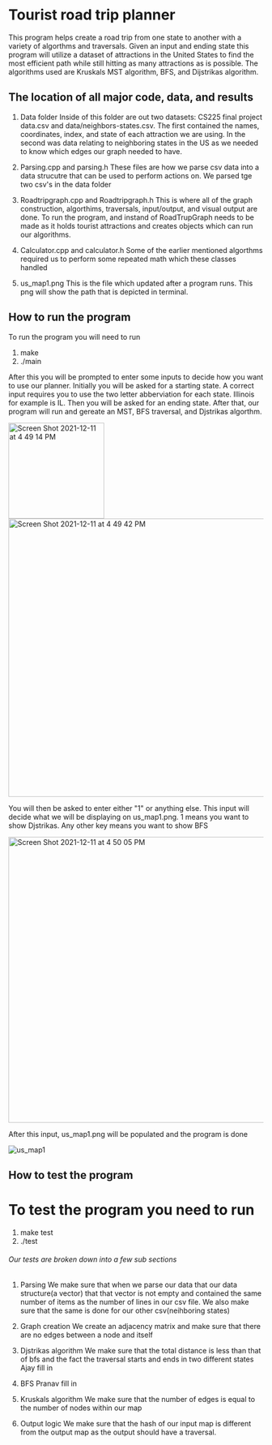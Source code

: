 # Tourist road trip planner

This program helps create a road trip from one state to another with a variety of algorthms and traversals. Given an input and ending state this program will utilize a dataset of attractions in the United States to find the most efficient path while still hitting as many attractions as is possible. The algorithms used are Kruskals MST algorithm, BFS, and Dijstrikas algorithm. 

## The location of all major code, data, and results

1. Data folder
Inside of this folder are out two datasets: CS225 final project data.csv and data/neighbors-states.csv. The first contained the names, coordinates, index, and state of each attraction we are using. In the second was data relating to neighboring states in the US as we needed to know which edges our graph needed to have. 

1. Parsing.cpp and parsing.h
These files are how we parse csv data into a data strucutre that can be used to perform actions on. We parsed tge two csv's in the data folder

3. Roadtripgraph.cpp and Roadtripgraph.h
This is where all of the graph construction, algorthims, traversals, input/output, and visual output are done. To run the program, and instand of RoadTrupGraph needs to be made as it holds tourist attractions and creates objects which can run our algorithms. 

4. Calculator.cpp and calculator.h
Some of the earlier mentioned algorthms required us to perform some repeated math which these classes handled

5. us_map1.png
This is the file which updated after a program runs. This png will show the path that is depicted in terminal. 


## How to run the program

To run the program you will need to run 
1. make
2. ./main

After this you will be prompted to enter some inputs to decide how you want to use our planner. Initially you will be asked for a starting state. A correct input requires you to use the two letter abberviation for each state. Illinois for example is IL. Then you will be asked for an ending state. After that, our program will run and gereate an MST, BFS traversal, and Djstrikas algorthm. 

<img width="189" alt="Screen Shot 2021-12-11 at 4 49 14 PM" src="https://media.github-dev.cs.illinois.edu/user/9991/files/6ce9bae2-c13c-4e04-a35a-90ccfbb84e2a">

<img width="549" alt="Screen Shot 2021-12-11 at 4 49 42 PM" src="https://media.github-dev.cs.illinois.edu/user/9991/files/608b004e-b6e4-4afb-8807-4cc1621ddf47">



You will then be asked to enter either "1" or anything else. This input will decide what we will be displaying on us_map1.png. 
1 means you want to show Djstrikas. Any other key means you want to show BFS

<img width="564" alt="Screen Shot 2021-12-11 at 4 50 05 PM" src="https://media.github-dev.cs.illinois.edu/user/9991/files/befbb406-7cae-48dc-99bf-273552234012">

After this input, us_map1.png will be populated and the program is done

![us_map1](https://media.github-dev.cs.illinois.edu/user/9991/files/731eee0a-3be9-4f78-ba52-8f2a47a2eb18)


## How to test the program 

# To test the program you need to run 
1. make test
2. ./test

###### Our tests are broken down into a few sub sections

1. Parsing
We make sure that when we parse our data that our data structure(a vector) that that vector is not empty and contained the same number of items as the number of lines in our csv file. We also make sure that the same is done for our other csv(neihboring states)

3. Graph creation
We create an adjacency matrix and make sure that there are no edges between a node and itself

5. Djstrikas algorithm
We make sure that the total distance is less than that of bfs and the fact the traversal starts and ends in two different states
Ajay fill in

6. BFS
Pranav fill in

7. Kruskals algorithm
We make sure that the number of edges is equal to the number of nodes within our map


8. Output logic
We make sure that the hash of our input map is different from the output map as the output should have a traversal. 
